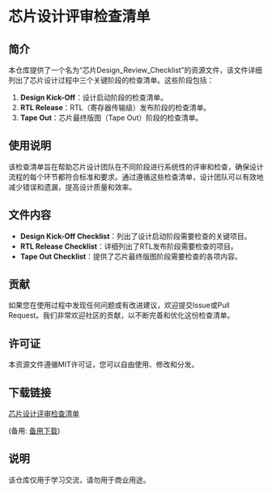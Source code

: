 # 芯片设计评审检查清单

## 简介

本仓库提供了一个名为“芯片Design_Review_Checklist”的资源文件，该文件详细列出了芯片设计过程中三个关键阶段的检查清单。这些阶段包括：

1. **Design Kick-Off**：设计启动阶段的检查清单。
2. **RTL Release**：RTL（寄存器传输级）发布阶段的检查清单。
3. **Tape Out**：芯片最终版图（Tape Out）阶段的检查清单。

## 使用说明

该检查清单旨在帮助芯片设计团队在不同阶段进行系统性的评审和检查，确保设计流程的每个环节都符合标准和要求。通过遵循这些检查清单，设计团队可以有效地减少错误和遗漏，提高设计质量和效率。

## 文件内容

- **Design Kick-Off Checklist**：列出了设计启动阶段需要检查的关键项目。
- **RTL Release Checklist**：详细列出了RTL发布阶段需要检查的项目。
- **Tape Out Checklist**：提供了芯片最终版图阶段需要检查的各项内容。

## 贡献

如果您在使用过程中发现任何问题或有改进建议，欢迎提交Issue或Pull Request。我们非常欢迎社区的贡献，以不断完善和优化这份检查清单。

## 许可证

本资源文件遵循MIT许可证，您可以自由使用、修改和分发。

## 下载链接
[芯片设计评审检查清单](https://pan.quark.cn/s/fecc63647898) 

(备用: [备用下载](https://pan.baidu.com/s/1JtXLqV8PAi61WFDWkBWoZQ?pwd=1234))

## 说明

该仓库仅用于学习交流，请勿用于商业用途。
